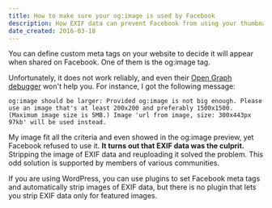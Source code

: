 ```yaml
---
title: How to make sure your og:image is used by Facebook
description: How EXIF data can prevent Facebook from using your thumbnail images.
date_created: 2016-03-18
---
```


You can define custom meta tags on your website to decide it will appear when shared on Facebook. One of them is the og:image tag.

Unfortunately, it does not work reliably, and even their [Open Graph debugger](https://developers.facebook.com/tools/debug/) won't help you. For instance, I got the following message:

```
og:image should be larger: Provided og:image is not big enough. Please use an image that's at least 200x200 and preferably 1500x1500. (Maximum image size is 5MB.) Image 'url from image, size: 300x443px 97kb' will be used instead.
```

My image fit all the criteria and even showed in the og:image preview, yet Facebook refused to use it. **It turns out that EXIF data was the culprit.** Stripping the image of EXIF data and reuploading it solved the problem. This odd solution is supported by members of various communities.

If you are using WordPress, you can use plugins to set Facebook meta tags and automatically strip images of EXIF data, but there is no plugin that lets you strip EXIF data only for featured images.


